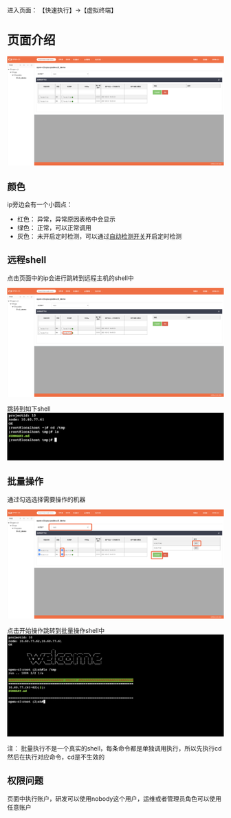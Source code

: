 进入页面： 【快速执行】->【虚拟终端】

# 页面介绍

![选择页](/虚拟终端/images/选择页.png)

## 颜色

ip旁边会有一个小圆点：

* 红色： 异常，异常原因表格中会显示
* 绿色： 正常，可以正常调用
* 灰色： 未开启定时检测，可以通过[自动检测开关](/TODO)开启定时检测

## 远程shell

点击页面中的ip会进行跳转到远程主机的shell中

![选择一个机器](/虚拟终端/images/选择一个机器.png)

跳转到如下shell
![远程shell](/虚拟终端/images/远程shell.png)

## 批量操作

通过勾选选择需要操作的机器

![选择一堆机器](/虚拟终端/images/选择一堆机器.png)

点击开始操作跳转到批量操作shell中
![批量执行结果](/虚拟终端/images/批量执行结果.png)

注： 批量执行不是一个真实的shell，每条命令都是单独调用执行，所以先执行cd 然后在执行对应命令，cd是不生效的

## 权限问题

页面中执行账户，研发可以使用nobody这个用户，运维或者管理员角色可以使用任意账户